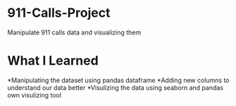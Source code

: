 # 911-Calls-Project
Manipulate 911 calls data and visualizing them
# What I Learned 
*Manipulating the dataset using pandas dataframe
*Adding new columns to understand our data better
*Visulizing the data using seaborn and pandas own visulizing tool
